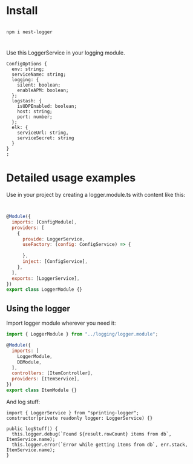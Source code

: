 # Install
```

npm i nest-logger

```
# 

Use this LoggerService in your logging module.

```configOptions interfaces 
ConfigOptions {
  env: string;
  serviceName: string;
  logging: {
    silent: boolean;
    enableAPM: boolean;
  };
  logstash: {
    isUDPEnabled: boolean;
    host: string;
    port: number;
  };
  elk: {
    serviceUrl: string,
    serviceSecret: string
  }
}
;
```

# Detailed usage examples

Use in your project by creating a logger.module.ts with content like this:

```javascript


@Module({
  imports: [ConfigModule],
  providers: [
    {
      provide: LoggerService,
      useFactory: (config: ConfigService) => {
        
      },
      inject: [ConfigService],
    },
  ],
  exports: [LoggerService],
})
export class LoggerModule {}
```

## Using the logger

Import logger module wherever you need it:

```javascript
import { LoggerModule } from "../logging/logger.module";

@Module({
  imports: [
    LoggerModule,
    DBModule,
  ],
  controllers: [ItemController],
  providers: [ItemService],
})
export class ItemModule {}
```

And log stuff:
```
import { LoggerService } from "sprinting-logger";
constructor(private readonly logger: LoggerService) {}

public logStuff() {
  this.logger.debug(`Found ${result.rowCount} items from db`, ItemService.name);
  this.logger.error(`Error while getting items from db`, err.stack, ItemService.name);
}
```
